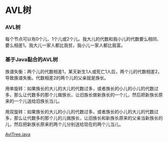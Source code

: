 # AVL树

### AVL树

每个节点可以有0个儿、1个儿或2个儿。我大儿的代数和我小儿的代数要么相同、要么相差1。我大儿一家人都比我贫，我小儿一家人都比我富。

### 基于Java黏合的AVL树

族谱失衡：两个儿的代数相差1，某天新生1人或死亡1人后，两个儿的代数相差2，导致族谱失衡。代数相差2的两个儿的父亲就是族长。

用单旋转：如果族长的大儿的大儿的代数过多，或者族长的小儿的小儿的代数过多，那么让代数多的那个儿做族长，让旧族长做新族长的一个儿，然后把新族长原来的一个儿送给旧族长当儿。

用双旋转：如果族长的大儿的小儿的代数过多，或者族长的小儿的大儿的代数过多，那么让代数多的那个儿的儿做族长，让旧族长和新族长原来的父亲当新族长的儿，然后把新族长原来的两个儿分别送给现在的两个儿当儿。

[AvlTree.java](http://users.cs.fiu.edu/~weiss/dsaajava3/code/AvlTree.java)
